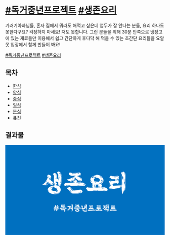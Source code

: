 # [#독거중년프로젝트](https://twitter.com/hashtag/%EB%8F%85%EA%B1%B0%EC%A4%91%EB%85%84%ED%94%84%EB%A1%9C%EC%A0%9D%ED%8A%B8) [#생존요리](https://twitter.com/hashtag/%EC%83%9D%EC%A1%B4%EC%9A%94%EB%A6%AC) #

기러기아빠님들, 혼자 집에서 뭐라도 해먹고 싶은데 엄두가 잘 안나는 분들, 요리 하나도 못한다구요? 걱정하지 마세요! 저도 못합니다. 그런 분들을 위해 30분 안쪽으로 냉장고에 있는 재료들만 이용해서 쉽고 간단하게 후다닥 해 먹을 수 있는 초간단 요리들을 요알못 입장에서 함께 만들어 봐요!

[#독거중년프로젝트](https://twitter.com/hashtag/%EB%8F%85%EA%B1%B0%EC%A4%91%EB%85%84%ED%94%84%EB%A1%9C%EC%A0%9D%ED%8A%B8) [#생존요리](https://twitter.com/hashtag/%EC%83%9D%EC%A1%B4%EC%9A%94%EB%A6%AC)


## 목차 ##

* [한식](./한식/README.md)
* [양식](./양식/README.md)
* [중식](./중식/README.md)
* [일식](./일식/README.md)
* [분식](./분식/README.md)
* [퓨전](./퓨전/README.md)


## 결과물 ##

[![생존요리 유튜브 채널](./images/banner-github.png)](https://www.youtube.com/@survival-cooking)
